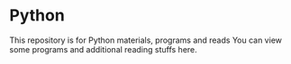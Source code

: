 # Python
This repository is for Python materials, programs and reads
You can view some programs and additional reading stuffs here.

